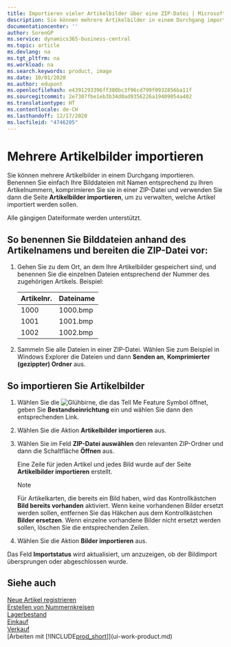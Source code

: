 ```yaml
---
title: Importieren vieler Artikelbilder über eine ZIP-Datei | Microsoft Docs
description: Sie können mehrere Artikelbilder in einem Durchgang importieren. Benennen Sie einfach Ihre Bilddateien mit Namen entsprechend zu Ihren Artikelnummern, komprimieren Sie sie in einer ZIP-Datei und verwenden Sie dann die Seite „Artikelbilder importieren”, um zu verwalten, welche Artikel importiert werden sollen.
documentationcenter: ''
author: SorenGP
ms.service: dynamics365-business-central
ms.topic: article
ms.devlang: na
ms.tgt_pltfrm: na
ms.workload: na
ms.search.keywords: product, image
ms.date: 10/01/2020
ms.author: edupont
ms.openlocfilehash: e4391293396ff380bc3f96cd799f0932856ba11f
ms.sourcegitcommit: 2e7307fbe1eb3b34d0ad9356226a19409054a402
ms.translationtype: HT
ms.contentlocale: de-CH
ms.lasthandoff: 12/17/2020
ms.locfileid: "4746205"
---
```

# <a name="import-multiple-item-pictures"></a>Mehrere Artikelbilder importieren
Sie können mehrere Artikelbilder in einem Durchgang importieren. Benennen Sie einfach Ihre Bilddateien mit Namen entsprechend zu Ihren Artikelnummern, komprimieren Sie sie in einer ZIP-Datei und verwenden Sie dann die Seite **Artikelbilder importieren**, um zu verwalten, welche Artikel importiert werden sollen.

Alle gängigen Dateiformate werden unterstützt.

## <a name="to-name-picture-files-by-the-item-names-and-prepare-the-zip-file"></a>So benennen Sie Bilddateien anhand des Artikelnamens und bereiten die ZIP-Datei vor:
1. Gehen Sie zu dem Ort, an dem Ihre Artikelbilder gespeichert sind, und benennen Sie die einzelnen Dateien entsprechend der Nummer des zugehörigen Artikels. Beispiel:

    |Artikelnr.|Dateiname|
    |-|-|
    |1000|1000.bmp|
    |1001|1001.bmp|
    |1002|1002.bmp|

2. Sammeln Sie alle Dateien in einer ZIP-Datei. Wählen Sie zum Beispiel in Windows Explorer die Dateien und dann **Senden an**, **Komprimierter (gezippter) Ordner** aus.     

## <a name="to-import-item-pictures"></a>So importieren Sie Artikelbilder
1. Wählen Sie die ![Glühbirne, die das Tell Me Feature](media/ui-search/search_small.png "Tell Me-Funktion") Symbol öffnet, geben Sie **Bestandseinrichtung** ein und wählen Sie dann den entsprechenden Link.
2. Wählen Sie die Aktion **Artikelbilder importieren** aus.
3. Wählen Sie im Feld **ZIP-Datei auswählen** den relevanten ZIP-Ordner und dann die Schaltfläche **Öffnen** aus.

    Eine Zeile für jeden Artikel und jedes Bild wurde auf der Seite **Artikelbilder importieren** erstellt.

    > [!NOTE]
    > Für Artikelkarten, die bereits ein Bild haben, wird das Kontrollkästchen **Bild bereits vorhanden** aktiviert. Wenn keine vorhandenen Bilder ersetzt werden sollen, entfernen Sie das Häkchen aus dem Kontrollkästchen **Bilder ersetzen**. Wenn einzelne vorhandene Bilder nicht ersetzt werden sollen, löschen Sie die entsprechenden Zeilen.

3. Wählen Sie die Aktion **Bilder importieren** aus.

Das Feld **Importstatus** wird aktualisiert, um anzuzeigen, ob der Bildimport übersprungen oder abgeschlossen wurde.       

## <a name="see-also"></a>Siehe auch
[Neue Artikel registrieren](inventory-how-register-new-items.md)  
[Erstellen von Nummernkreisen](ui-create-number-series.md)  
[Lagerbestand](inventory-manage-inventory.md)  
[Einkauf](purchasing-manage-purchasing.md)  
[Verkauf](sales-manage-sales.md)  
[Arbeiten mit [!INCLUDE[prod_short](includes/prod_short.md)]](ui-work-product.md)
